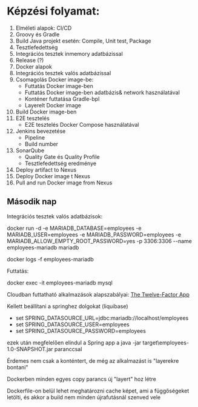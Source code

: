 # Képzési folyamat:

1. Elméleti alapok: CI/CD
2. Groovy és Gradle
3. Build Java projekt esetén: Compile, Unit test, Package
4. Tesztlefedettség
5. Integrációs tesztek inmemory adatbázissal
6. Release (?)
7. Docker alapok
8. Integrációs tesztek valós adatbázissal
9. Csomagolás Docker image-be: 
	* Futtatás Docker image-ben
	* Futtatás Docker image-ben adatbázis& network használatával
	* Konténer futtatása Gradle-bpl
	* Layerelt Docker image
10. Build Docker image-ben
11. E2E tesztelés 
	* E2E tesztelés Docker Compose használatával
12. Jenkins bevezetése 
	* Pipeline 
	* Build number
13. SonarQube
	* Quality Gate és Quality Profile
	* Tesztlefedettség eredménye
14. Deploy artifact to Nexus
15. Deploy Docker image t Nexus
16. Pull and run Docker image from Nexus

## Második nap

Integrációs tesztek valós adatbázisok:

docker run
 -d 
 -e MARIADB_DATABASE=employees
 -e MARIADB_USER=employees
 -e MARIADB_PASSWORD=employees
 -e MARIADB_ALLOW_EMPTY_ROOT_PASSWORD=yes
 -p 3306:3306
 --name employees-mariadb mariadb

docker logs -f employees-mariadb

Futtatás:

docker exec -it employees-mariadb mysql 

Cloudban futtatható alkalmazások alapszabályai:
[The Twelve-Factor App](12factor.net)

Kellett beállítani a springhez dolgokat (liquibase)
* set SPRING_DATASOURCE_URL=jdbc:mariadb://localhost/employees
* set SPRING_DATASOURCE_USER=employees
* set SPRING_DATASOURCE_PASSWORD=employees

ezek után megfelelően elindul a Spring app a java -jar target\employees-1.0-SNAPSHOT.jar paranccsal

Érdemes nem csak a konténtert, de még az alkalmazást is "layerekre bontani"

Dockerben minden egyes copy parancs új "layert" hoz létre 

Dockerfile-on belül lehet meghatározni cache képet, ami a függőségeket letölti, és akkor a build nem minden újrafutásnál szenved vele

